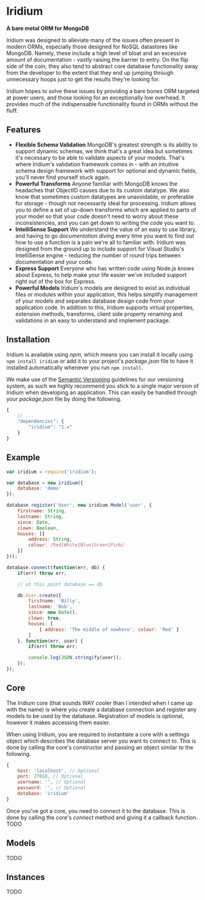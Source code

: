 # Iridium
**A bare metal ORM for MongoDB**

Iridium was designed to alleviate many of the issues often present in modern ORMs, especially those designed for NoSQL datastores like MongoDB. Namely, these include a high level of bloat and an excessive amount of documentation - vastly raising the barrier to entry. On the flip side of the coin, they also tend to abstract core database functionality away from the developer to the extent that they end up jumping through unnecessary hoops just to get the results they're looking for.

Iridium hopes to solve these issues by providing a bare bones ORM targeted at power users, and those looking for an exceptionally low overhead. It provides much of the indispensable functionality found in ORMs without the fluff.

## Features
 - **Flexible Schema Validation**
   MongoDB's greatest strength is its ability to support dynamic schemas, we think that's a great idea but sometimes it's necessary to be able to validate aspects of your models. That's where Iridium's validation framework comes in - with an intuitive schema design framework with support for optional and dynamic fields, you'll never find yourself stuck again.
 - **Powerful Transforms**
   Anyone familiar with MongoDB knows the headaches that ObjectID causes due to its custom datatype. We also know that sometimes custom datatypes are unavoidable, or preferable for storage - though not necessarily ideal for processing. Iridium allows you to define a set of up-down transforms which are applied to parts of your model so that your code doesn't need to worry about these inconsistencies, and you can get down to writing the code you want to.
 - **IntelliSense Support**
   We understand the value of an easy to use library, and having to go *documentation diving* every time you want to find out how to use a function is a pain we're all to familiar with. Iridium was designed from the ground up to include support for Visual Studio's IntelliSense engine - reducing the number of round trips between documentation and your code.
 - **Express Support**
   Everyone who has written code using Node.js knows about Express, to help make your life easier we've included support right out of the box for Express.
 - **Powerful Models**
   Iridium's models are designed to exist as individual files or modules within your application, this helps simplify management of your models and separates database design code from your application code. In addition to this, Iridium supports virtual properties, extension methods, transforms, client side property renaming and validations in an easy to understand and implement package.

## Installation
Iridium is available using *npm*, which means you can install it locally using `npm install iridium` or add it to your project's *package.json* file to have it installed automatically whenever you run `npm install`.

We make use of the [Semantic Versioning](http://semver.org/) guidelines for our versioning system, as such we highly recommend you stick to a single major version of Iridium when developing an application. This can easily be handled through your *package.json* file by doing the following.

```js
{
	// ...
	"dependencies": {
		"iridium": "1.x"
	}
}
```

## Example
```js
var iridium = require('iridium');

var database = new iridium({
	database: 'demo'
});

database.register('User', new iridium.Model('user', {
	firstname: String,
	lastname: String,
	since: Date,
	clown: Boolean,
	houses: [{
		address: String,
		colour: /Red|White|Blue|Green|Pink/
	}]
}));

database.connect(function(err, db) {
	if(err) throw err;

	// at this point database == db

	db.User.create({
		firstname: 'Billy',
		lastname: 'Bob',
		since: new Date(),
		clown: true,
		houses: [
			{ address: 'The middle of nowhere', colour: 'Red' }
		]
	}, function(err, user) {
		if(err) throw err;

		console.log(JSON.stringify(user));
	});
});

```

## Core
The Iridium core (that sounds WAY cooler than I intended when I came up with the name) is where you create a database connection and register any models to be used by the database. Registration of models is optional, however it makes accessing them easier.

When using Iridium, you are required to instantiate a core with a settings object which describes the database server you want to connect to. This is done by calling the core's constructor and passing an object similar to the following.

```js
{
	host: 'localhost', // Optional
	port: 27018, // Optional
	username: '', // Optional
	password: '', // Optional
	database: 'iridium'
}
```

Once you've got a core, you need to connect it to the database. This is done by calling the core's *connect* method and giving it a callback function.
TODO

## Models
TODO

## Instances
TODO